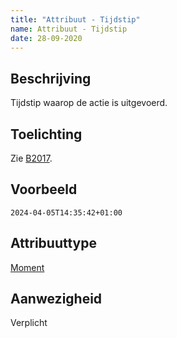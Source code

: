 ```yaml
---
title: "Attribuut - Tijdstip"
name: Attribuut - Tijdstip
date: 28-09-2020
---
```


## Beschrijving
Tijdstip waarop de actie is uitgevoerd.

## Toelichting
Zie [B2017](../../achtergronddocumentatie/ontwerp/artefacten/2017.md).

## Voorbeeld
`2024-04-05T14:35:42+01:00 `

## Attribuuttype
[Moment](../attribuuttypen/Moment.md)

## Aanwezigheid
Verplicht 
